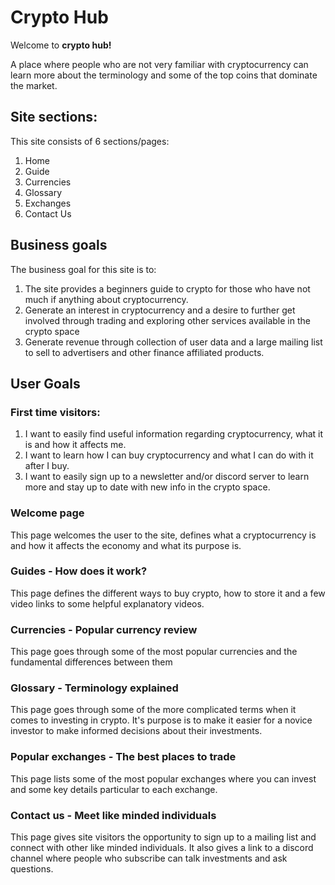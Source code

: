 # Crypto Hub

Welcome to **crypto hub!** 

A place where people who are not very familiar with cryptocurrency can learn more about the terminology and some of the top coins that dominate the market.

## Site sections:
This site consists of 6 sections/pages:
1. Home
2. Guide
3. Currencies
4. Glossary
5. Exchanges
6. Contact Us
## Business goals
The business goal for this site is to:
1. The site provides a beginners guide to crypto for those who have not much if anything about cryptocurrency.  
2. Generate an interest in cryptocurrency and a desire to further get involved through trading and exploring other services available in the crypto space
3. Generate revenue through collection of user data and a large mailing list to sell to advertisers and other finance affiliated products. 
## User Goals
### First time visitors:
1. I want to easily find useful information regarding cryptocurrency, what it is and how it affects me.
2. I want to learn how I can buy cryptocurrency and what I can do with it after I buy.
3. I want to easily sign up to a newsletter and/or discord server to learn more and stay up to date with new info in the crypto space.

### Welcome page
This page welcomes the user to the site,  defines what a cryptocurrency is and how it affects the economy and what its purpose is.

### Guides - How does it work?

This page defines the different ways to buy crypto, how to store it and a few video links to some helpful explanatory videos.

### Currencies - Popular currency review 
This page goes through some of the most popular currencies and the fundamental differences between them

 ### Glossary - Terminology explained
This page goes through some of the more complicated terms when it comes to investing in crypto. It's purpose is to make it easier for a novice investor to make informed decisions about their investments.

### Popular exchanges - The best places to trade
This page lists some of the most popular exchanges where you can invest and some key details particular to each exchange.

### Contact us - Meet like minded individuals
This page gives site visitors the opportunity to sign up to a mailing list and connect with other like minded individuals. It also gives a link to a discord channel where people who subscribe can talk investments and ask questions.